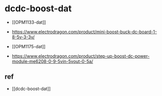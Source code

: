 
# dcdc-boost-dat 


- [[OPM1133-dat]]
- https://www.electrodragon.com/product/mini-boost-buck-dc-board-1-8-5v-3-3v/


- [[OPM1175-dat]]
- https://www.electrodragon.com/product/step-up-boost-dc-power-module-me6208-0-9-5vin-5vout-0-5a/



## ref 

- [[dcdc-boost-dat]]